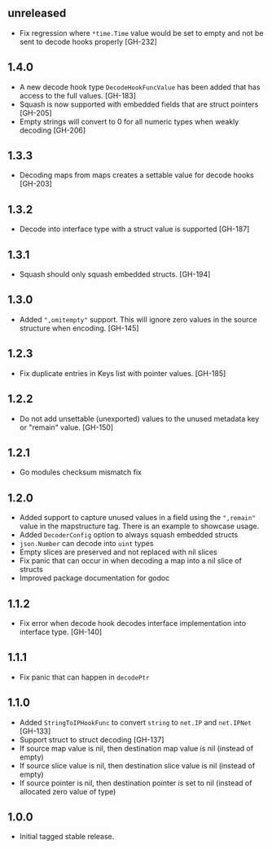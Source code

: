 ## unreleased

* Fix regression where `*time.Time` value would be set to empty and not be sent 
  to decode hooks properly [GH-232]

## 1.4.0

* A new decode hook type `DecodeHookFuncValue` has been added that has
  access to the full values. [GH-183]
* Squash is now supported with embedded fields that are struct pointers [GH-205]
* Empty strings will convert to 0 for all numeric types when weakly decoding [GH-206]

## 1.3.3

* Decoding maps from maps creates a settable value for decode hooks [GH-203]

## 1.3.2

* Decode into interface type with a struct value is supported [GH-187]

## 1.3.1

* Squash should only squash embedded structs. [GH-194]

## 1.3.0

* Added `",omitempty"` support. This will ignore zero values in the source
  structure when encoding. [GH-145]

## 1.2.3

* Fix duplicate entries in Keys list with pointer values. [GH-185]

## 1.2.2

* Do not add unsettable (unexported) values to the unused metadata key
  or "remain" value. [GH-150]

## 1.2.1

* Go modules checksum mismatch fix

## 1.2.0

* Added support to capture unused values in a field using the `",remain"` value
  in the mapstructure tag. There is an example to showcase usage.
* Added `DecoderConfig` option to always squash embedded structs
* `json.Number` can decode into `uint` types
* Empty slices are preserved and not replaced with nil slices
* Fix panic that can occur in when decoding a map into a nil slice of structs
* Improved package documentation for godoc

## 1.1.2

* Fix error when decode hook decodes interface implementation into interface
  type. [GH-140]

## 1.1.1

* Fix panic that can happen in `decodePtr`

## 1.1.0

* Added `StringToIPHookFunc` to convert `string` to `net.IP` and `net.IPNet` [GH-133]
* Support struct to struct decoding [GH-137]
* If source map value is nil, then destination map value is nil (instead of empty)
* If source slice value is nil, then destination slice value is nil (instead of empty)
* If source pointer is nil, then destination pointer is set to nil (instead of
  allocated zero value of type)

## 1.0.0

* Initial tagged stable release.
